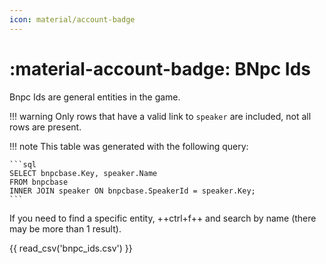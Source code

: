 ```yaml
---
icon: material/account-badge
---
```


# :material-account-badge: BNpc Ids

Bnpc Ids are general entities in the game.

!!! warning
    Only rows that have a valid link to `speaker` are included, not all rows are present.

!!! note
    This table was generated with the following query:

    ```sql
    SELECT bnpcbase.Key, speaker.Name
    FROM bnpcbase
    INNER JOIN speaker ON bnpcbase.SpeakerId = speaker.Key;
    ```

If you need to find a specific entity, ++ctrl+f++ and search by name (there may be more than 1 result).

{{ read_csv('bnpc_ids.csv') }}